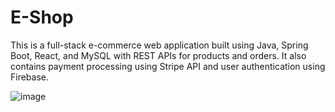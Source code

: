 # E-Shop

This is a full-stack e-commerce web application built using Java, Spring Boot, React, and MySQL with REST APIs for products and orders. It also contains payment
processing using Stripe API and user authentication using Firebase.

![image](https://user-images.githubusercontent.com/93620334/228695471-0aa42b64-10c7-4fc6-a0ce-6e4ed3025fb7.png)

